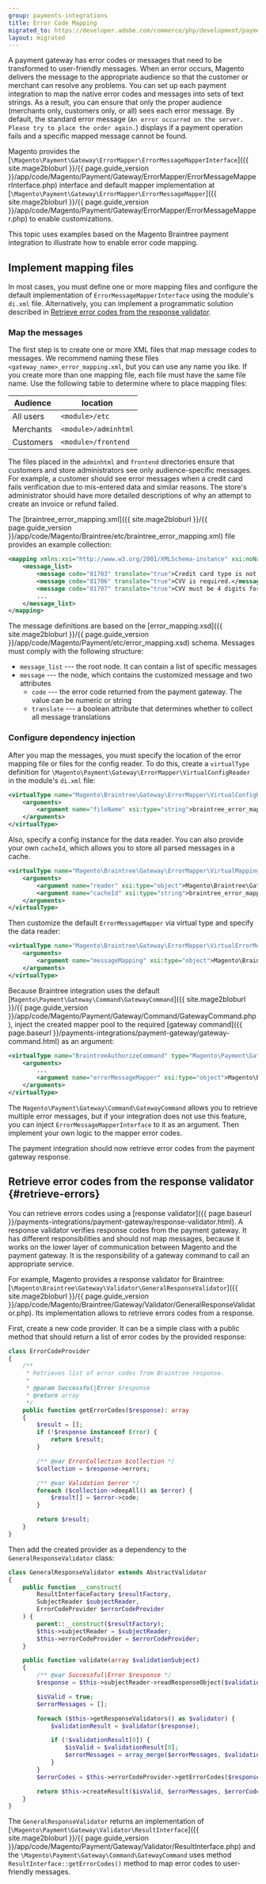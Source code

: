 ```yaml
---
group: payments-integrations
title: Error Code Mapping
migrated_to: https://developer.adobe.com/commerce/php/development/payments-integrations/payment-gateway/error-code-mapper/
layout: migrated
---
```


A payment gateway has error codes or messages that need to be transformed to user-friendly messages. When an error occurs, Magento  delivers the message to the appropriate audience so that the customer or merchant can resolve any problems. You can set up each payment integration to map the native error codes and messages into sets of text strings. As a result, you can ensure that only the proper audience (merchants only, customers only, or all) sees each error message. By default, the standard error message (`An error occurred on the server. Please try to place the order again.`) displays if a payment operation fails and a specific mapped message cannot be found.

Magento provides the [`\Magento\Payment\Gateway\ErrorMapper\ErrorMessageMapperInterface`]({{ site.mage2bloburl }}/{{ page.guide_version }}/app/code/Magento/Payment/Gateway/ErrorMapper/ErrorMessageMapperInterface.php) interface and default mapper implementation at [`\Magento\Payment\Gateway\ErrorMapper\ErrorMessageMapper`]({{ site.mage2bloburl }}/{{ page.guide_version }}/app/code/Magento/Payment/Gateway/ErrorMapper/ErrorMessageMapper.php) to enable customizations.

This topic uses examples based on the Magento Braintree payment integration to illustrate how to enable error code mapping.

## Implement mapping files

In most cases, you must define one or more mapping files and configure the default implementation of `ErrorMessageMapperInterface` using the module's `di.xml` file. Alternatively, you can implement a programmatic solution described in [Retrieve error codes from the response validator](#retrieve-errors).

### Map the messages

The first step is to create one or more XML files that map message codes to messages. We recommend naming these files `<gateway_name>_error_mapping.xml`, but you can use any name you like. If you create more than one mapping file, each file must have the same file name. Use the following table to determine where to place mapping files:

Audience | location
--- | ---
All users | `<module>/etc`
Merchants | `<module>/adminhtml`
Customers | `<module>/frontend`

The files placed in the `adminhtml` and `frontend` directories ensure that customers and store administrators see only audience-specific messages. For example, a customer should see error messages when a credit card fails verification due to mis-entered data and similar reasons. The store's administrator should have more detailed descriptions of why an attempt to create an invoice or refund failed.

The  [braintree_error_mapping.xml]({{ site.mage2bloburl }}/{{ page.guide_version }}/app/code/Magento/Braintree/etc/braintree_error_mapping.xml) file provides an example  collection:

```xml
<mapping xmlns:xsi="http://www.w3.org/2001/XMLSchema-instance" xsi:noNamespaceSchemaLocation="urn:magento:module:Magento_Payment:etc/error_mapping.xsd">
    <message_list>
        <message code="81703" translate="true">Credit card type is not accepted by this merchant account.</message>
        <message code="81706" translate="true">CVV is required.</message>
        <message code="81707" translate="true">CVV must be 4 digits for American Express and 3 digits for other card types.</message>
        ...
    </message_list>
</mapping>
```

The message definitions are based on the [error_mapping.xsd]({{ site.mage2bloburl }}/{{ page.guide_version }}/app/code/Magento/Payment/etc/error_mapping.xsd) schema. Messages must comply with the following structure:

-  `message_list` --- the root node. It can contain a list of specific messages
-  `message` --- the node, which contains the customized message and two attributes
   -  `code` --- the error code returned from the payment gateway. The value can be numeric or string
   -  `translate` --- a boolean attribute that determines whether to collect all message translations

### Configure dependency injection

After you map the messages, you must specify the location of the error mapping file or files for the config reader. To do this, create a `virtualType` definition for `\Magento\Payment\Gateway\ErrorMapper\VirtualConfigReader` in the module's `di.xml` file:

```xml
<virtualType name="Magento\Braintree\Gateway\ErrorMapper\VirtualConfigReader" type="Magento\Payment\Gateway\ErrorMapper\VirtualConfigReader">
    <arguments>
        <argument name="fileName" xsi:type="string">braintree_error_mapping.xml</argument>
    </arguments>
</virtualType>
```

Also, specify a config instance for the data reader. You can also provide your own `cacheId`, which allows you to store all parsed messages in a cache.

```xml
<virtualType name="Magento\Braintree\Gateway\ErrorMapper\VirtualMappingData" type="Magento\Payment\Gateway\ErrorMapper\MappingData">
    <arguments>
        <argument name="reader" xsi:type="object">Magento\Braintree\Gateway\ErrorMapper\VirtualConfigReader</argument>
        <argument name="cacheId" xsi:type="string">braintree_error_mapper</argument>
    </arguments>
</virtualType>
```

Then customize the default `ErrorMessageMapper` via virtual type and specify the data reader:

```xml
<virtualType name="Magento\Braintree\Gateway\ErrorMapper\VirtualErrorMessageMapper" type="Magento\Payment\Gateway\ErrorMapper\ErrorMessageMapper">
    <arguments>
        <argument name="messageMapping" xsi:type="object">Magento\Braintree\Gateway\ErrorMapper\VirtualMappingData</argument>
    </arguments>
</virtualType>
```

Because Braintree integration uses the default [`Magento\Payment\Gateway\Command\GatewayCommand`]({{ site.mage2bloburl }}/{{ page.guide_version }}/app/code/Magento/Payment/Gateway/Command/GatewayCommand.php),
inject the created mapper pool to the required [gateway command]({{ page.baseurl }}/payments-integrations/payment-gateway/gateway-command.html) as an argument:

```xml
<virtualType name="BraintreeAuthorizeCommand" type="Magento\Payment\Gateway\Command\GatewayCommand">
    <arguments>
        ...
        <argument name="errorMessageMapper" xsi:type="object">Magento\Braintree\Gateway\ErrorMapper\VirtualErrorMessageMapper</argument>
    </arguments>
</virtualType>
```

The `Magento\Payment\Gateway\Command\GatewayCommand` allows you to retrieve multiple error messages, but if your integration
does not use this feature, you can inject `ErrorMessageMapperInterface` to it as an argument. Then implement your own logic to the mapper error codes.

The payment integration should now retrieve error codes from the payment gateway response.

## Retrieve error codes from the response validator {#retrieve-errors}

You can retrieve errors codes using a [response validator]({{ page.baseurl }}/payments-integrations/payment-gateway/response-validator.html).
A response validator verifies response codes from the payment gateway.
It has different responsibilities and should not map messages, because it works on the lower layer of communication between Magento and the payment gateway.
It is the responsibility of a gateway command to call an appropriate service.

For example, Magento provides a response validator for Braintree: [`\Magento\Braintree\Gateway\Validator\GeneralResponseValidator`]({{ site.mage2bloburl }}/{{ page.guide_version }}/app/code/Magento/Braintree/Gateway/Validator/GeneralResponseValidator.php).
Its implementation allows to retrieve errors codes from a response.

First, create a new code provider. It can be a simple class with a public method that should return a list of error codes by the provided response:

```php
class ErrorCodeProvider
{
    /**
     * Retrieves list of error codes from Braintree response.
     *
     * @param Successful|Error $response
     * @return array
     */
    public function getErrorCodes($response): array
    {
        $result = [];
        if (!$response instanceof Error) {
            return $result;
        }

        /** @var ErrorCollection $collection */
        $collection = $response->errors;

        /** @var Validation $error */
        foreach ($collection->deepAll() as $error) {
            $result[] = $error->code;
        }

        return $result;
    }
}
```

Then add the created provider as a dependency to the `GeneralResponseValidator` class:

```php
class GeneralResponseValidator extends AbstractValidator
{
    public function __construct(
        ResultInterfaceFactory $resultFactory,
        SubjectReader $subjectReader,
        ErrorCodeProvider $errorCodeProvider
    ) {
        parent::__construct($resultFactory);
        $this->subjectReader = $subjectReader;
        $this->errorCodeProvider = $errorCodeProvider;
    }

    public function validate(array $validationSubject)
    {
        /** @var Successful|Error $response */
        $response = $this->subjectReader->readResponseObject($validationSubject);

        $isValid = true;
        $errorMessages = [];

        foreach ($this->getResponseValidators() as $validator) {
            $validationResult = $validator($response);

            if (!$validationResult[0]) {
                $isValid = $validationResult[0];
                $errorMessages = array_merge($errorMessages, $validationResult[1]);
            }
        }
        $errorCodes = $this->errorCodeProvider->getErrorCodes($response);

        return $this->createResult($isValid, $errorMessages, $errorCodes);
    }
}
```

The `GeneralResponseValidator` returns an implementation of [`\Magento\Payment\Gateway\Validator\ResultInterface`]({{ site.mage2bloburl }}/{{ page.guide_version }}/app/code/Magento/Payment/Gateway/Validator/ResultInterface.php)
and the `\Magento\Payment\Gateway\Command\GatewayCommand` uses method `ResultInterface::getErrorCodes()` method to map error codes to user-friendly messages.
